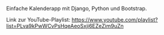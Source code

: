 Einfache Kalenderapp mit Django, Python und Bootstrap.

Link zur YouTube-Playlist: https://www.youtube.com/playlist?list=PLva9kPwWCvPsHqeAeoSxji6EZeZim9uZn
